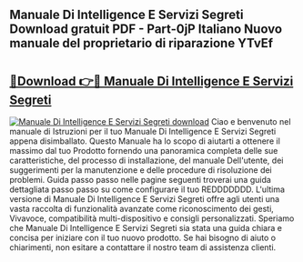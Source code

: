 ## Manuale Di Intelligence E Servizi Segreti Download gratuit PDF - Part-0jP Italiano Nuovo manuale del proprietario di riparazione YTvEf

# <h2><a href="http://dfg16u9.blite.top/?on=Manuale+Di+Intelligence+E+Servizi+Segreti">🔗Download 👉🔴 Manuale Di Intelligence E Servizi Segreti</a></h2>

[![Manuale Di Intelligence E Servizi Segreti download](https://i.imgur.com/lujVjoI.png)](http://dfg16u9.blite.top/?on=Manuale+Di+Intelligence+E+Servizi+Segreti)
Ciao e benvenuto nel manuale di Istruzioni per il tuo Manuale Di Intelligence E Servizi Segreti appena disimballato. Questo Manuale ha lo scopo di aiutarti a ottenere il massimo dal tuo Prodotto fornendo una panoramica completa delle sue caratteristiche, del processo di installazione, del manuale Dell'utente, dei suggerimenti per la manutenzione e delle procedure di risoluzione dei problemi. Guida passo passo nelle pagine seguenti troverai una guida dettagliata passo passo su come configurare il tuo REDDDDDDD. L'ultima versione di Manuale Di Intelligence E Servizi Segreti offre agli utenti una vasta raccolta di funzionalità avanzate come riconoscimento dei gesti, Vivavoce, compatibilità multi-dispositivo e consigli personalizzati. Speriamo che Manuale Di Intelligence E Servizi Segreti sia stata una guida chiara e concisa per iniziare con il tuo nuovo prodotto. Se hai bisogno di aiuto o chiarimenti, non esitare a contattare il nostro team di assistenza clienti.

